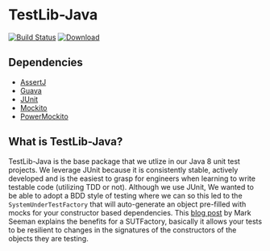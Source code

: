 TestLib-Java
================================

[![Build Status](https://travis-ci.org/jnericks/testlib-java.svg?branch=master)](https://travis-ci.org/jnericks/testlib-java)
[![Download](https://api.bintray.com/packages/jnericks/testlib-java/testlib-java/images/download.svg)](https://bintray.com/jnericks/testlib-java/testlib-java/_latestVersion)

Dependencies
--------------------------------
* [AssertJ](http://joel-costigliola.github.io/assertj/index.html)
* [Guava](https://github.com/google/guava)
* [JUnit](http://junit.org/)
* [Mockito](http://mockito.org/)
* [PowerMockito](https://github.com/jayway/powermock)

What is TestLib-Java?
--------------------------------
TestLib-Java is the base package that we utlize in our Java 8 unit test projects. We leverage JUnit because it is consistently stable, actively developed and is the easiest to grasp for engineers when learning to write testable code (utilizing TDD or not). Although we use JUnit, We wanted to be able to adopt a BDD style of testing where we can so this led to the `SystemUnderTestFactory` that will auto-generate an object pre-filled with mocks for your constructor based dependencies. This [blog post](http://blog.ploeh.dk/2009/02/13/SUTFactory/) by Mark Seeman explains the benefits for a SUTFactory, basically it allows your tests to be resilient to changes in the signatures of the constructors of the objects they are testing.
